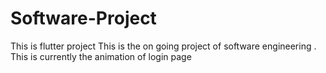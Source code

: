 # Software-Project
This is flutter project 
This is the on going project of software engineering .
This is currently the animation of login page 
